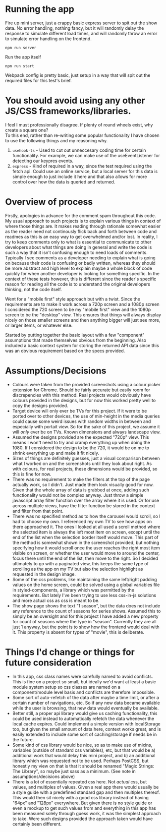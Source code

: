 # Running the app

Fire up mini server, just a crappy basic express server to spit out the show data. No error handling, nothing fancy,
but it will randomly delay the response to simulate different load times, and will randomly throw an error to simulate error handling on the frontend.

```
npm run server
```

Run the app itself

```
npm run start
```

Webpack config is pretty basic, just setup in a way that will spit out the required files for this test's brief.

# You should avoid using any other JS/CSS frameworks/libraries.

I feel I must professionally disagree. If plenty of round wheels exist, why create a square one?\
To this end, rather than re-writing some popular functionality I have chosen to use the following things and my reasoning why.

1. `usehook-ts` - Used to cut out unneccesary coding time for certain functionality. For example, we can make use of the useEventListener for detecting our keypres events.
1. `express` - Kind of required in a way, since the test required using the fetch api. Could use an online service, but a local server for this data is simple enough to just include it here and that also allows for more control over how the data is queried and returned.

# Overview of process

Firstly, apologies in advance for the comment spam throughout this code. My usual approach to such projects is to explain various things in context of where those things are. It makes reading through rationale somewhat easier as the reader need not continously flick back and forth between code and readmes as this is an easy way to get overwhelmed and/or lost. In reality, I try to keep comments only to what is essential to communicate to other developers about what things are doing in general and write the code is such a way that it isn't confusing enough to need loads of comments. Typically I see comments as a developer needing to explain what is going on because their code is confusing or badly written, whereas they should be more abstract and high level to explain maybe a whole block of code quickly for when another developer is looking for something specific. In the context of these tests however, this is different since the reader's specific reason for reading all the code is to understand the original developers thinking, not the code itself.

Went for a "mobile first" style approach but with a twist. Since the requirements are to make it work across a 720p screen and a 1080p screen I considered the 720 screen to be my "mobile first" view and the 1080p screen to be the "desktop" view. This ensures that things will always display nicely on those smaller screens and then anything bigger will just see more, or larger items, or whatever else.

Started by putting together the basic layout with a few "component" assumptions that made themselves obvious from the beginning. Also included a basic context system for storing the returned API data since this was an obvious requirement based on the specs provided.

# Assumptions/Decisions

- Colours were taken from the provided screenshots using a colour picker extension for Chrome. Should be fairly accurate but easily room for discrepencies with this method. Real projects would obviously have colours provided in the designs, but for now this worked pretty well to copy the designs provided.
- Target device will only ever be TVs for this project. If it were to be ported over to other devices, the use of min-height in the media queries could cause some weird issues with random widths in between and especially with portait view. So for the sake of this project, we assume it will _only_ ever be on TVs. Known dimensions and always landscape view.
- Assumed the designs provided are the expected "720p" view. This means I won't need to try and cramp everything up when doing the 1080. If I considered the design to be the 720, it would be on me to shrink everything up and make it fit nicely.
- Sizes of things are definitely guesses, just a visual comparison between what I worked on and the screenshots until they look about right. As with colours, for real projects, these dimensions would be provided, so this is fine for now.
- There was no requirement to make the filters at the top of the page actually work, so I didn't. Just made them look visually good for now. Given that the whole array of data is grabbed at once, adding such functionality would not be complex anyway. Just throw a simple javascript array filter function over the array where it is used. Or for use across multiple views, have the filter function be stored in the context and filter from that point.
- There was no specified method as to how the carousel would scroll, so I had to choose my own. I referenced my own TV to see how apps on there approached it. The ones I looked at all used a scroll method where the selected item is always the left most item on screen, except until the end of the list when the selection border itself would move. This part of the method is somewhat shown in the screenshot provided, but nothing specifying how it would scroll once the user reaches the right most item visible on screen, or whether the user would move to around the center, focus there until the end of the list, then move to the right. So I decided ultimately to go with a paginated view, this keeps the same type of scrolling as the app on my TV but also the selection highlight as requested in the design image.
- Some of the css problems, like maintaining the same left/right padding values on the home screen, could be solved using a global variables file in styled-components, a library which was permitted by the requirements. But lately I've been trying to use less css-in-js solutions and more actual css as css is meant to be.
- The show page shows the text "1 season", but the data does not include any reference to the count of seasons for series shows. Assumed this to simply be an oversight and for this project I have added a new property for count of seasons where the type in "season". Currently they are all just 1 anyway, but the point is to show how the frontend would deal with it. This property is absent for types of "movie", this is deliberate.

# Things I'd change or things for future consideration

- In this app, css class names were carefully named to avoid conflicts. This is fine on a project so small, but ideally we'd want at least a basic module system setup so css classes are named on a component/module level basis and conflicts are therefore impossible.
- Some sort of auto-refetch of the data after maybe a time limit, or after a certain number of navigations, etc. So if any new data became available while the user is browsing, that new data would eventually be available.
- Better still, a proper api library would give us caching functionality, this could be used instead to automatically refetch the data whenever the local cache expires. Could implement a simple version with localStorage too, but given the small amount of data here, context works great, and is easily extended to include some sort of caching/storage if needs be in the future.
- Some kind of css library would be nice, so as to make use of mixins, variables (outside of standard css variables), etc, but that would be a) additional work that would delay this mini project, and b) an additional library which was requested not to be used. Perhaps PostCSS, but honestly my view on that is that it should be renamed "Magic Strings: The Library", so maybe just sass as a minimum. (See note in assumptions/decisions above)
- There is a lot of essentially repeated css here. Not _actual_ css, but values, and multiples of values. Given a real app there would usually be a style guide with a predefined standard gap and then multiples thereof. This would then sit nicely with a good css library instead of having "64px" and "128px" everywhere. But given there is no style guide or even a mockup to get such values from and everything in this app has been measured solely through guess work, it was the simplest approach to take. Were such designs provided the approach taken would have certainly been different.

